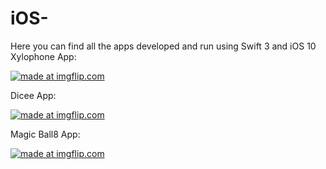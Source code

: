 # iOS-
Here you can find all the apps developed and run using Swift 3 and iOS 10
Xylophone App:

<a href="https://imgflip.com/gif/1tudxs"><img src="https://i.imgflip.com/1tudxs.gif" title="made at imgflip.com"/></a>


Dicee App:


<a href="https://imgflip.com/gif/1tufok"><img src="https://i.imgflip.com/1tufok.gif" title="made at imgflip.com"/></a>

Magic Ball8 App:

<a href="https://imgflip.com/gif/1tug2c"><img src="https://i.imgflip.com/1tug2c.gif" title="made at imgflip.com"/></a>
